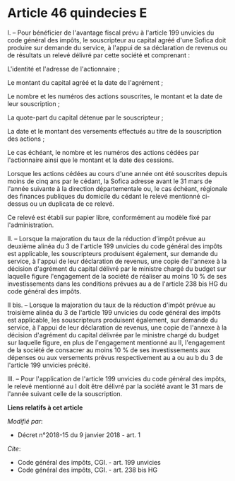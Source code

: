 # Article 46 quindecies E

I. – Pour bénéficier de l'avantage fiscal prévu à l'article 199 unvicies du code général des impôts, le souscripteur au
capital agréé d'une Sofica doit produire sur demande du service, à l'appui de sa déclaration de revenus ou de résultats un
relevé délivré par cette société et comprenant : 

L'identité et l'adresse de l'actionnaire ; 

Le montant du capital agréé et la date de l'agrément ; 

Le nombre et les numéros des actions souscrites, le montant et la date de leur souscription ; 

La quote-part du capital détenue par le souscripteur ; 

La date et le montant des versements effectués au titre de la souscription des actions ; 

Le cas échéant, le nombre et les numéros des actions cédées par l'actionnaire ainsi que le montant et la date des cessions. 

Lorsque les actions cédées au cours d'une année ont été souscrites depuis moins de cinq ans par le cédant, la Sofica adresse
avant le 31 mars de l'année suivante à la direction départementale ou, le cas échéant, régionale des finances publiques du
domicile du cédant le relevé mentionné ci-dessus ou un duplicata de ce relevé. 

Ce relevé est établi sur papier libre, conformément au modèle fixé par l'administration. 

II. – Lorsque la majoration du taux de la réduction d'impôt prévue au deuxième alinéa du 3 de l'article 199 unvicies du code
général des impôts est applicable, les souscripteurs produisent également, sur demande du service, à l'appui de leur
déclaration de revenus, une copie de l'annexe à la décision d'agrément du capital délivré par le ministre chargé du budget
sur laquelle figure l'engagement de la société de réaliser au moins 10 % de ses investissements dans les conditions prévues
au a de l'article 238 bis HG du code général des impôts. 

II bis. – Lorsque la majoration du taux de la réduction d'impôt prévue au troisième alinéa du 3 de l'article 199 unvicies du
code général des impôts est applicable, les souscripteurs produisent également, sur demande du service, à l'appui de leur
déclaration de revenus, une copie de l'annexe à la décision d'agrément du capital délivrée par le ministre chargé du budget
sur laquelle figure, en plus de l'engagement mentionné au II, l'engagement de la société de consacrer au moins 10 % de ses
investissements aux dépenses ou aux versements prévus respectivement au a ou au b du 3 de l'article 199 unvicies précité. 

III. – Pour l'application de l'article 199 unvicies du code général des impôts, le relevé mentionné au I doit être délivré
par la société avant le 31 mars de l'année suivant celle de la souscription.

**Liens relatifs à cet article**

_Modifié par_:

  - Décret n°2018-15 du 9 janvier 2018 - art. 1

_Cite_:

  - Code général des impôts, CGI. - art. 199 unvicies
  - Code général des impôts, CGI. - art. 238 bis HG
